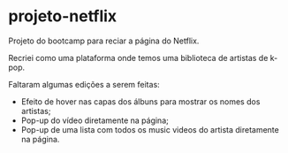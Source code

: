 # projeto-netflix
Projeto do bootcamp para reciar a página do Netflix.

Recriei como uma plataforma onde temos uma biblioteca de artistas de k-pop.

Faltaram algumas edições a serem feitas:

 - Efeito de hover nas capas dos álbuns para mostrar os nomes dos artistas;
 - Pop-up do vídeo diretamente na página;
 - Pop-up de uma lista com todos os music videos do artista diretamente na página.

